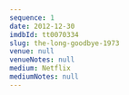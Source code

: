 ```yaml
---
sequence: 1
date: 2012-12-30
imdbId: tt0070334
slug: the-long-goodbye-1973
venue: null
venueNotes: null
medium: Netflix
mediumNotes: null
---
```


